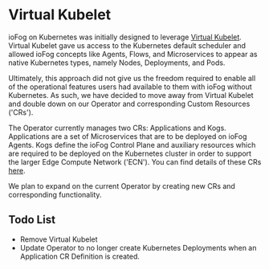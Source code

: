 # Virtual Kubelet

ioFog on Kubernetes was initially designed to leverage [Virtual Kubelet](https://github.com/virtual-kubelet/virtual-kubelet). Virtual Kubelet gave us access to the Kubernetes default scheduler and allowed ioFog concepts like Agents, Flows, and Microservices to appear as native Kubernetes types, namely Nodes, Deployments, and Pods. 

Ultimately, this approach did not give us the freedom required to enable all of the operational features users had available to them with ioFog without Kubernetes. As such, we have decided to move away from Virtual Kubelet and double down on our Operator and corresponding Custom Resources ('CRs').

The Operator currently manages two CRs: Applications and Kogs. Applications are a set of Microservices that are to be deployed on ioFog Agents. Kogs define the ioFog Control Plane and auxiliary resources which are required to be deployed on the Kubernetes cluster in order to support the larger Edge Compute Network ('ECN'). You can find details of these CRs [here](https://github.com/eclipse-iofog/iofog-operator/tree/develop/deploy/crds).

We plan to expand on the current Operator by creating new CRs and corresponding functionality.

## Todo List

* Remove Virtual Kubelet
* Update Operator to no longer create Kubernetes Deployments when an Application CR Definition is created.
